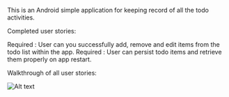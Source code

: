 This is an Android simple application for keeping record of all the todo activities.

Completed user stories:

Required : User can you successfully add, remove and edit items from the todo list within the app.
Required : User can persist todo items and retrieve them properly on app restart.


Walkthrough of all user stories:



![Alt text](https://cloud.githubusercontent.com/assets/4529977/11204318/63e87220-8cb2-11e5-9c5d-bcfc705e3d12.gif)
